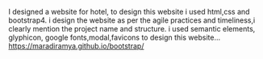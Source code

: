 
I designed a website for hotel, to design this website i used html,css and bootstrap4.
i design the website as per the agile practices and timeliness,i clearly mention the project name and structure.
i used semantic elements, glyphicon, google fonts,modal,favicons to design this website...
 https://maradiramya.github.io/bootstrap/

